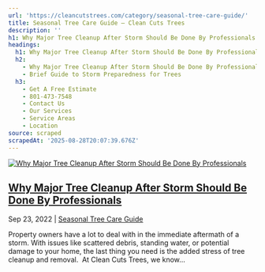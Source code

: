 ```yaml
---
url: 'https://cleancutstrees.com/category/seasonal-tree-care-guide/'
title: Seasonal Tree Care Guide – Clean Cuts Trees
description: ''
h1: Why Major Tree Cleanup After Storm Should Be Done By Professionals
headings:
  h1: Why Major Tree Cleanup After Storm Should Be Done By Professionals
  h2:
    - Why Major Tree Cleanup After Storm Should Be Done By Professionals
    - Brief Guide to Storm Preparedness for Trees
  h3:
    - Get A Free Estimate
    - 801-473-7548
    - Contact Us
    - Our Services
    - Service Areas
    - Location
source: scraped
scrapedAt: '2025-08-28T20:07:39.676Z'
---
```

[![Why Major Tree Cleanup After Storm Should Be Done By Professionals](https://cleancutstrees.com/wp-content/uploads/tree-cleanup-after-storm-1080x600.jpg)](https://cleancutstrees.com/2022/09/23/tree-cleanup-after-storm/)

## [Why Major Tree Cleanup After Storm Should Be Done By Professionals](https://cleancutstrees.com/2022/09/23/tree-cleanup-after-storm/)

Sep 23, 2022 | [Seasonal Tree Care Guide](https://cleancutstrees.com/category/seasonal-tree-care-guide/)

Property owners have a lot to deal with in the immediate aftermath of a storm. With issues like scattered debris, standing water, or potential damage to your home, the last thing you need is the added stress of tree cleanup and removal.  At Clean Cuts Trees, we know...
